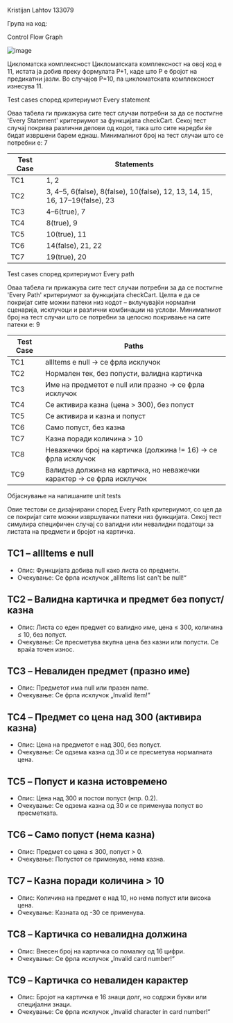 Kristijan Lahtov 133079

Група на код:


Control Flow Graph

![image](https://github.com/user-attachments/assets/107e1f21-1b01-4318-afc9-6b31021405aa)

Цикломатска комплексност
Цикломатската комплексност на овој код е 11, истата ја добив преку формулата P+1, каде што P е бројот на предикатни јазли. Во случајoв P=10, па цикломатската комплексност изнесува 11.

Test cases според критериумот Every statement

Оваа табела ги прикажува сите тест случаи потребни за да се постигне 'Every Statement' критериумот за функцијата checkCart.
Секој тест случај покрива различни делови од кодот, така што сите наредби ќе бидат извршени барем еднаш.
Минималниот број на тест случаи што се потребни е: 7


| Test Case | Statements                                                                       |
|-----------|----------------------------------------------------------------------------------|
| TC1       | 1, 2                                                                             |
| TC2       | 3, 4–5, 6(false), 8(false), 10(false), 12, 13, 14, 15, 16, 17–19(false), 23      |
| TC3       | 4–6(true), 7                                                                     |
| TC4       | 8(true), 9                                                                       |
| TC5       | 10(true), 11                                                                     |
| TC6       | 14(false), 21, 22                                                                |
| TC7       | 19(true), 20                                                                     |



Test cases според критериумот Every path

Оваа табела ги прикажува сите тест случаи потребни за да се постигне 'Every Path' критериумот за функцијата checkCart.
Целта е да се покријат сите можни патеки низ кодот – вклучувајќи нормални сценарија, исклучоци и различни комбинации на услови.
Минималниот број на тест случаи што се потребни за целосно покривање на сите патеки е: 9

|  Test Case  | Paths                                                                           |
|-------------|---------------------------------------------------------------------------------|
| TC1         | allItems е null → се фрла исклучок                                              |
| TC2         | Нормален тек, без попусти, валидна картичка                                     |
| TC3         | Име на предметот е null или празно → се фрла исклучок                           |
| TC4         | Се активира казна (цена > 300), без попуст                                      |
| TC5         | Се активира и казна и попуст                                                    |
| TC6         | Само попуст, без казна                                                          |
| TC7         | Казна поради количина > 10                                                      |
| TC8         | Неважечки број на картичка (должина != 16) → се фрла исклучок                   |
| TC9         | Валидна должина на картичка, но неважечки карактер → се фрла исклучок           |

Објаснување на напишаните unit tests

Овие тестови се дизајнирани според Every Path критериумот, со цел да се покријат сите можни извршувачки патеки низ функцијата.
Секој тест симулира специфичен случај со валидни или невалидни податоци за листата на предмети и бројот на картичка.

TC1 – allItems е null
----------------------
- Опис: Функцијата добива null како листа со предмети.
- Очекување: Се фрла исклучок „allItems list can't be null!“

TC2 – Валидна картичка и предмет без попуст/казна
--------------------------------------------------
- Опис: Листа со еден предмет со валидно име, цена ≤ 300, количина ≤ 10, без попуст.
- Очекување: Се пресметува вкупна цена без казни или попусти. Се враќа точен износ.

TC3 – Невалиден предмет (празно име)
------------------------------------
- Опис: Предметот има null или празен name.
- Очекување: Се фрла исклучок „Invalid item!“

TC4 – Предмет со цена над 300 (активира казна)
----------------------------------------------
- Опис: Цена на предметот е над 300, без попуст.
- Очекување: Се одзема казна од 30 и се пресметува нормалната цена.

TC5 – Попуст и казна истовремено
--------------------------------
- Опис: Цена над 300 и постои попуст (нпр. 0.2).
- Очекување: Се одзема казна од 30 и се применува попуст во пресметката.

TC6 – Само попуст (нема казна)
------------------------------
- Опис: Предмет со цена ≤ 300, попуст > 0.
- Очекување: Попустот се применува, нема казна.

TC7 – Казна поради количина > 10
--------------------------------
- Опис: Количина на предмет е над 10, но нема попуст или висока цена.
- Очекување: Казната од -30 се применува.

TC8 – Картичка со невалидна должина
-----------------------------------
- Опис: Внесен број на картичка со помалку од 16 цифри.
- Очекување: Се фрла исклучок „Invalid card number!“

TC9 – Картичка со невалиден карактер
------------------------------------
- Опис: Бројот на картичка е 16 знаци долг, но содржи букви или специјални знаци.
- Очекување: Се фрла исклучок „Invalid character in card number!“
